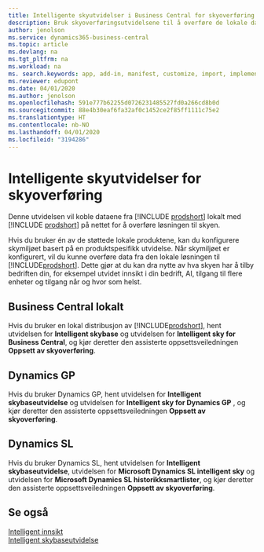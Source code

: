 ```yaml
---
title: Intelligente skyutvidelser i Business Central for skyoverføring | Microsoft-dokumentasjon
description: Bruk skyoverføringsutvidelsene til å overføre de lokale dataene til Business Central på nettet. Disse utvidelsene flytter de lokale dataene til skyen, slik at du kan bruke Business Central på nettet med de eksisterende dataene.
author: jenolson
ms.service: dynamics365-business-central
ms.topic: article
ms.devlang: na
ms.tgt_pltfrm: na
ms.workload: na
ms. search.keywords: app, add-in, manifest, customize, import, implement
ms.reviewer: edupont
ms.date: 04/01/2020
ms.author: jenolson
ms.openlocfilehash: 591e777b62255d0726231485527fd0a266cd8b0d
ms.sourcegitcommit: 88e4b30eaf6fa32af0c1452ce2f85ff1111c75e2
ms.translationtype: HT
ms.contentlocale: nb-NO
ms.lasthandoff: 04/01/2020
ms.locfileid: "3194286"
---
```

# <a name="intelligent-cloud-extensions-for-cloud-migration"></a>Intelligente skyutvidelser for skyoverføring

Denne utvidelsen vil koble dataene fra [!INCLUDE [prodshort](includes/prodshort.md)] lokalt med [!INCLUDE [prodshort](includes/prodshort.md)] på nettet for å overføre løsningen til skyen.  

Hvis du bruker én av de støttede lokale produktene, kan du konfigurere skymiljøet basert på en produktspesifikk utvidelse. Når skymiljøet er konfigurert, vil du kunne overføre data fra den lokale løsningen til [!INCLUDE[prodshort](includes/prodshort.md)]. Dette gjør at du kan dra nytte av hva skyen har å tilby bedriften din, for eksempel utvidet innsikt i din bedrift, AI, tilgang til flere enheter og tilgang når og hvor som helst.  

## <a name="business-central-on-premises"></a>Business Central lokalt
Hvis du bruker en lokal distribusjon av [!INCLUDE[prodshort](includes/prodshort.md)], hent utvidelsen for **Intelligent skybase** og utvidelsen for **Intelligent sky for Business Central**, og kjør deretter den assisterte oppsettsveiledningen **Oppsett av skyoverføring**.  

## <a name="dynamics-gp"></a>Dynamics GP
Hvis du bruker Dynamics GP, hent utvidelsen for **Intelligent skybaseutvidelse** og utvidelsen for **Intelligent sky for Dynamics GP** , og kjør deretter den assisterte oppsettsveiledningen **Oppsett av skyoverføring**.  

## <a name="dynamics-sl"></a>Dynamics SL
Hvis du bruker Dynamics SL, hent utvidelsen for **Intelligent skybaseutvidelse**, utvidelsen for **Microsoft Dynamics SL intelligent sky** og utvidelsen for **Microsoft Dynamics SL historikksmartlister**, og kjør deretter den assisterte oppsettsveiledningen **Oppsett av skyoverføring**.  

## <a name="see-also"></a>Se også

[Intelligent innsikt](about-intelligent-cloud.md)  
[Intelligent skybaseutvidelse](ui-extensions-intelligent-cloud.md)  
